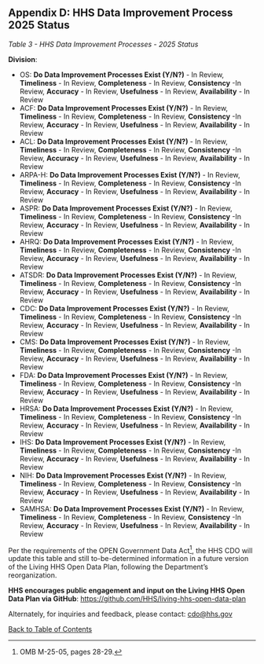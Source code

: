 ## Appendix D: HHS Data Improvement Process 2025 Status

*Table 3 - HHS Data Improvement Processes - 2025 Status*  

**Division**:  
- OS: **Do Data Improvement Processes Exist (Y/N?)** - In Review, **Timeliness** - In Review, **Completeness** - In Review, **Consistency** -In Review, **Accuracy** - In Review, **Usefulness** - In Review, **Availability** - In Review  
- ACF: **Do Data Improvement Processes Exist (Y/N?)** - In Review, **Timeliness** - In Review, **Completeness** - In Review, **Consistency** -In Review, **Accuracy** - In Review, **Usefulness** - In Review, **Availability** - In Review  
- ACL: **Do Data Improvement Processes Exist (Y/N?)** - In Review, **Timeliness** - In Review, **Completeness** - In Review, **Consistency** -In Review, **Accuracy** - In Review, **Usefulness** - In Review, **Availability** - In Review  
- ARPA-H: **Do Data Improvement Processes Exist (Y/N?)** - In Review, **Timeliness** - In Review, **Completeness** - In Review, **Consistency** -In Review, **Accuracy** - In Review, **Usefulness** - In Review, **Availability** - In Review  
- ASPR: **Do Data Improvement Processes Exist (Y/N?)** - In Review, **Timeliness** - In Review, **Completeness** - In Review, **Consistency** -In Review, **Accuracy** - In Review, **Usefulness** - In Review, **Availability** - In Review  
- AHRQ: **Do Data Improvement Processes Exist (Y/N?)** - In Review, **Timeliness** - In Review, **Completeness** - In Review, **Consistency** -In Review, **Accuracy** - In Review, **Usefulness** - In Review, **Availability** - In Review  
- ATSDR: **Do Data Improvement Processes Exist (Y/N?)** - In Review, **Timeliness** - In Review, **Completeness** - In Review, **Consistency** -In Review, **Accuracy** - In Review, **Usefulness** - In Review, **Availability** - In Review  
- CDC: **Do Data Improvement Processes Exist (Y/N?)** - In Review, **Timeliness** - In Review, **Completeness** - In Review, **Consistency** -In Review, **Accuracy** - In Review, **Usefulness** - In Review, **Availability** - In Review  
- CMS: **Do Data Improvement Processes Exist (Y/N?)** - In Review, **Timeliness** - In Review, **Completeness** - In Review, **Consistency** -In Review, **Accuracy** - In Review, **Usefulness** - In Review, **Availability** - In Review  
- FDA: **Do Data Improvement Processes Exist (Y/N?)** - In Review, **Timeliness** - In Review, **Completeness** - In Review, **Consistency** -In Review, **Accuracy** - In Review, **Usefulness** - In Review, **Availability** - In Review  
- HRSA: **Do Data Improvement Processes Exist (Y/N?)** - In Review, **Timeliness** - In Review, **Completeness** - In Review, **Consistency** -In Review, **Accuracy** - In Review, **Usefulness** - In Review, **Availability** - In Review  
- IHS: **Do Data Improvement Processes Exist (Y/N?)** - In Review, **Timeliness** - In Review, **Completeness** - In Review, **Consistency** -In Review, **Accuracy** - In Review, **Usefulness** - In Review, **Availability** - In Review  
- NIH: **Do Data Improvement Processes Exist (Y/N?)** - In Review, **Timeliness** - In Review, **Completeness** - In Review, **Consistency** -In Review, **Accuracy** - In Review, **Usefulness** - In Review, **Availability** - In Review  
- SAMHSA: **Do Data Improvement Processes Exist (Y/N?)** - In Review, **Timeliness** - In Review, **Completeness** - In Review, **Consistency** -In Review, **Accuracy** - In Review, **Usefulness** - In Review, **Availability** - In Review  

Per the requirements of the OPEN Government Data Act[^87], the HHS CDO will update this table and still to-be-determined information in a future version of the Living HHS Open Data Plan, following the Department’s reorganization.  

**HHS encourages public engagement and input on the Living HHS Open Data Plan via GitHub**: <https://github.com/HHS/living-hhs-open-data-plan>

Alternately, for inquiries and feedback, please contact: [cdo@hhs.gov](mailto:cdo@hhs.gov)

[^87]: OMB M-25-05, pages 28-29.
[^88]: <https://hhs.github.io/lodp-form>

[Back to Table of Contents](#table-of-contents)
